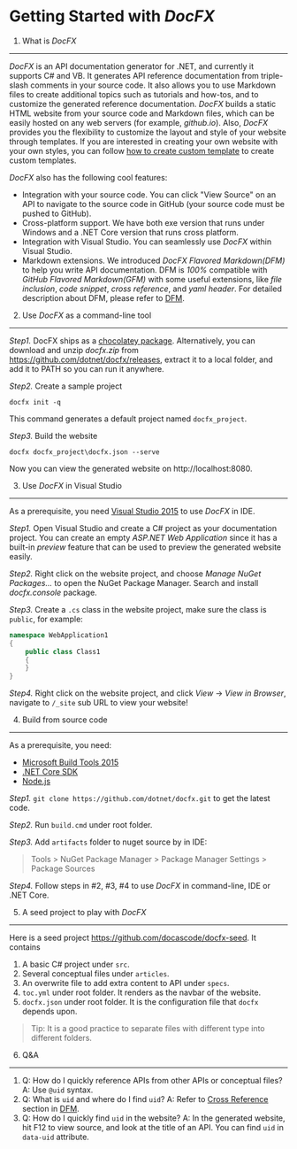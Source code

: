 Getting Started with *DocFX*
===============

1. What is *DocFX*
---------------

*DocFX* is an API documentation generator for .NET, and currently it supports C# and VB.
It generates API reference documentation from triple-slash comments in your source code.
It also allows you to use Markdown files to create additional topics such as tutorials and how-tos, and to customize the generated reference documentation.
*DocFX* builds a static HTML website from your source code and Markdown files, which can be easily hosted on any web servers (for example, *github.io*).
Also, *DocFX* provides you the flexibility to customize the layout and style of your website through templates.
If you are interested in creating your own website with your own styles, you can follow [how to create custom template](howto_create_custom_template.md) to create custom templates.

*DocFX* also has the following cool features:

* Integration with your source code. You can click "View Source" on an API to navigate to the source code in GitHub (your source code must be pushed to GitHub).
* Cross-platform support. We have both exe version that runs under Windows and a .NET Core version that runs cross platform.
* Integration with Visual Studio. You can seamlessly use *DocFX* within Visual Studio.
* Markdown extensions. We introduced *DocFX Flavored Markdown(DFM)* to help you write API documentation. DFM is *100%* compatible with *GitHub Flavored Markdown(GFM)* with some useful extensions, like *file inclusion*, *code snippet*, *cross reference*, and *yaml header*.
For detailed description about DFM, please refer to [DFM](../spec/docfx_flavored_markdown.md).


2. Use *DocFX* as a command-line tool
-----------------------

*Step1.* DocFX ships as a [chocolatey package](https://chocolatey.org/packages/docfx). Alternatively, you can download and unzip *docfx.zip* from https://github.com/dotnet/docfx/releases, extract it to a local folder, and add it to PATH so you can run it anywhere.

*Step2.* Create a sample project
```
docfx init -q
```

This command generates a default project named `docfx_project`.

*Step3.* Build the website
```
docfx docfx_project\docfx.json --serve
```

Now you can view the generated website on http://localhost:8080.

3. Use *DocFX* in Visual Studio
---------------

As a prerequisite, you need [Visual Studio 2015](https://www.visualstudio.com/downloads/download-visual-studio-vs) to use *DocFX* in IDE.

*Step1.* Open Visual Studio and create a C# project as your documentation project. You can create an empty *ASP.NET Web Application* since it has a built-in *preview* feature that can be used to preview the generated website easily.

*Step2.* Right click on the website project, and choose *Manage NuGet Packages...* to open the NuGet Package Manager. Search and install *docfx.console* package.

*Step3.* Create a `.cs` class in the website project, make sure the class is `public`, for example:

```csharp
namespace WebApplication1
{
    public class Class1
    {
    }
}
```

*Step4.* Right click on the website project, and click *View* -> *View in Browser*, navigate to `/_site` sub URL to view your website!

4. Build from source code
----------------
As a prerequisite, you need:
- [Microsoft Build Tools 2015](https://www.microsoft.com/en-us/download/details.aspx?id=48159)
- [.NET Core SDK](https://go.microsoft.com/fwlink/?LinkID=809122)
- [Node.js](https://nodejs.org)

*Step1.* `git clone https://github.com/dotnet/docfx.git` to get the latest code.

*Step2.* Run `build.cmd` under root folder.

*Step3.* Add `artifacts` folder to nuget source by in IDE:
  > Tools > NuGet Package Manager > Package Manager Settings > Package Sources

*Step4.* Follow steps in #2, #3, #4 to use *DocFX* in command-line, IDE or .NET Core.

5. A seed project to play with *DocFX*
-------------------------
Here is a seed project https://github.com/docascode/docfx-seed. It contains

1. A basic C# project under `src`.
2. Several conceptual files under `articles`.
3. An overwrite file to add extra content to API under `specs`.
4. `toc.yml` under root folder. It renders as the navbar of the website.
5. `docfx.json` under root folder. It is the configuration file that `docfx` depends upon.

> Tip:
  It is a good practice to separate files with different type into different folders.

6. Q&A
-------------------------
1. Q: How do I quickly reference APIs from other APIs or conceptual files?
   A: Use `@uid` syntax.
2. Q: What is `uid` and where do I find `uid`?
   A: Refer to [Cross Reference](../spec/docfx_flavored_markdown.md#cross-reference) section in [DFM](../spec/docfx_flavored_markdown.md).
3. Q: How do I quickly find `uid` in the website?
   A: In the generated website, hit F12 to view source, and look at the title of an API. You can find `uid` in `data-uid` attribute.
